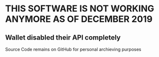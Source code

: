 # THIS SOFTWARE IS NOT WORKING ANYMORE AS OF DECEMBER 2019
## Wallet disabled their API completely

Source Code remains on GitHub for personal archieving purposes
